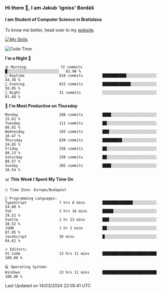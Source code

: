 ### Hi there 👋, I am Jakub 'igniss' Bordáš

#### I am Student of Computer Science in Bratislava
To know me better, head over to my [website](https://bordas.sk).

[![My Skills](https://skillicons.dev/icons?i=js,html,css,figma,svelte,java,kotlin,python,postgresql,typescript,nest,nodejs)](https://bordas.sk)


<!--START_SECTION:waka-->
![Code Time](http://img.shields.io/badge/Code%20Time-1%2C430%20hrs%2053%20mins-blue)

**I'm a Night 🦉** 

```text
🌞 Morning                72 commits          █░░░░░░░░░░░░░░░░░░░░░░░░   03.90 % 
🌆 Daytime                818 commits         ███████████░░░░░░░░░░░░░░   44.36 % 
🌃 Evening                923 commits         █████████████░░░░░░░░░░░░   50.05 % 
🌙 Night                  31 commits          ░░░░░░░░░░░░░░░░░░░░░░░░░   01.68 % 
```
📅 **I'm Most Productive on Thursday** 

```text
Monday                   288 commits         ████░░░░░░░░░░░░░░░░░░░░░   15.62 % 
Tuesday                  111 commits         ██░░░░░░░░░░░░░░░░░░░░░░░   06.02 % 
Wednesday                193 commits         ███░░░░░░░░░░░░░░░░░░░░░░   10.47 % 
Thursday                 639 commits         █████████░░░░░░░░░░░░░░░░   34.65 % 
Friday                   150 commits         ██░░░░░░░░░░░░░░░░░░░░░░░   08.13 % 
Saturday                 158 commits         ██░░░░░░░░░░░░░░░░░░░░░░░   08.57 % 
Sunday                   305 commits         ████░░░░░░░░░░░░░░░░░░░░░   16.54 % 
```


📊 **This Week I Spent My Time On** 

```text
🕑︎ Time Zone: Europe/Budapest

💬 Programming Languages: 
TypeScript               7 hrs 8 mins        ██████████████░░░░░░░░░░░   54.08 % 
TeX                      2 hrs 34 mins       █████░░░░░░░░░░░░░░░░░░░░   19.52 % 
Svelte                   1 hr 23 mins        ███░░░░░░░░░░░░░░░░░░░░░░   10.52 % 
JSON                     1 hr 2 mins         ██░░░░░░░░░░░░░░░░░░░░░░░   07.85 % 
JavaScript               36 mins             █░░░░░░░░░░░░░░░░░░░░░░░░   04.62 % 

🔥 Editors: 
VS Code                  13 hrs 11 mins      █████████████████████████   100.00 % 

💻 Operating System: 
Windows                  13 hrs 11 mins      █████████████████████████   100.00 % 
```


 Last Updated on 14/03/2024 22:05:41 UTC
<!--END_SECTION:waka-->
